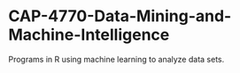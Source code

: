 # CAP-4770-Data-Mining-and-Machine-Intelligence
Programs in R using machine learning to analyze data sets.
